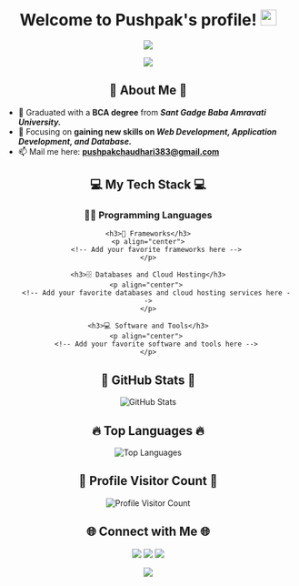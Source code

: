 <h1 align="center">
  Welcome to Pushpak's profile! <img src="https://media.giphy.com/media/hvRJCLFzcasrR4ia7z/giphy.gif" width="28">
</h1>

<p align="center">
  <img src="https://readme-typing-svg.herokuapp.com?font=fira&size=23&color=F74533&background=EFFF4F00&center=true&width=500&height=45&lines=A+Self+Taught+Developer;Learning+Web+App+Development;Backend+Developer;A+Quick+Learner">
</p>

<p align="center">
  <a href="mailto:pushpakchaudhari383@gmail.com"><img src="https://img.shields.io/badge/Contact%20Me-Mail-ff69b4"></a>
</p>

<h2 align="center">🌟 About Me 🌟</h2>

- 🔭 Graduated with a **BCA degree** from **_Sant Gadge Baba Amravati University._**
- 🌱 Focusing on **gaining new skills on _Web Development, Application Development, and Database._**
- 📫 Mail me here: **pushpakchaudhari383@gmail.com**

<h2 align="center">💻 My Tech Stack 💻</h2>

<div align="center">
    <h3>👨‍💻 Programming Languages</h3>
    <p align="center">
        <!-- Add your favorite programming languages here -->
    </p>

    <h3>🧰 Frameworks</h3>
    <p align="center">
        <!-- Add your favorite frameworks here -->
    </p>

    <h3>🗄️ Databases and Cloud Hosting</h3>
    <p align="center"> 
        <!-- Add your favorite databases and cloud hosting services here -->
    </p>

    <h3>💻 Software and Tools</h3>
    <p align="center"> 
        <!-- Add your favorite software and tools here -->
    </p>
</div>

<h2 align="center">🚀 GitHub Stats 🚀</h2>

<p align="center">
    <img src="https://github-readme-stats.vercel.app/api?username=PushpakChaudhari&theme=radical&show_icons=true&count_private=true&hide=prs,issues,contribs" alt="GitHub Stats" />
</p>

<h2 align="center">🔥 Top Languages 🔥</h2>

<p align="center">
    <img src="https://github-readme-stats.anuraghazra1.vercel.app/api/top-langs/?username=PushpakChaudhari&theme=radical&hide_border=true&layout=compact" alt="Top Languages" />
</p>

<h2 align="center">📍 Profile Visitor Count 📍</h2>

<p align="center">   
    <img src="https://profile-counter.glitch.me/PushpakChaudhari/count.svg" alt="Profile Visitor Count" />
</p>

<h2 align="center">🌐 Connect with Me 🌐</h2>

<p align="center">
    <a href="https://www.linkedin.com/in/pushpak-chaudhari-a3941323a/" target="_blank"><img src="https://img.shields.io/badge/LinkedIn-Connect-blueviolet"></a>
    <a href="https://github.com/PushpakChaudhari" target="_blank"><img src="https://img.shields.io/badge/GitHub-Follow-brightgreen"></a>
    <a href="#" target="_blank"><img src="https://img.shields.io/badge/Instagram-Follow-red"></a>
</p>

<p align="center">
  <img src="https://user-images.githubusercontent.com/73097560/131177745-b9a57c7a-1b15-432e-8dd3-5cd704679cc4.gif">
</p>
